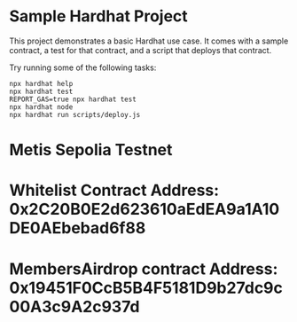 # Sample Hardhat Project

This project demonstrates a basic Hardhat use case. It comes with a sample contract, a test for that contract, and a script that deploys that contract.

Try running some of the following tasks:

```shell
npx hardhat help
npx hardhat test
REPORT_GAS=true npx hardhat test
npx hardhat node
npx hardhat run scripts/deploy.js
```

# Metis Sepolia Testnet
# Whitelist Contract Address: 0x2C20B0E2d623610aEdEA9a1A10DE0AEbebad6f88
# MembersAirdrop contract Address: 0x19451F0CcB5B4F5181D9b27dc9c00A3c9A2c937d